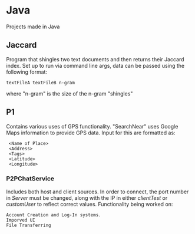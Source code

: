 # Java
Projects made in Java

## **Jaccard**
Program that shingles two text documents and then returns their Jaccard index. Set up to run via command line args, data can be passed using the following format:
```
textFileA textFileB n-gram
```
where "n-gram" is the size of the n-gram "shingles"

## **P1**

Contains various uses of GPS functionality.
"SearchNear" uses Google Maps information to provide GPS data. 
Input for this are formatted as:

     <Name of Place>
     <Address>
     <Tags>
     <Latitude>
     <Longitude> 

### **P2PChatService**
Includes both host and client sources. In order to connect, the port number in *Server* must be changed, along with the IP in either *clientTest* or *customUser* to reflect correct values. Functionality being worked on: 
```
Account Creation and Log-In systems. 
Imporved UI
File Transferring
```
